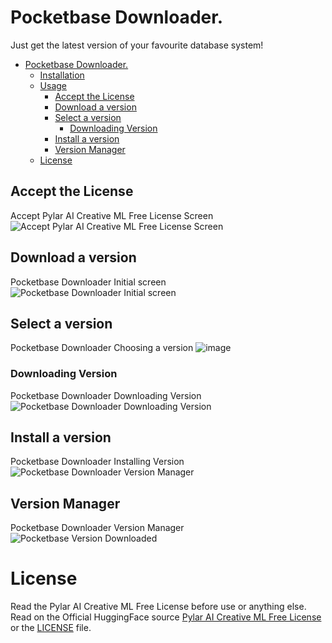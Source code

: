 # Pocketbase Downloader.

Just get the latest version of your favourite database system!

- [Pocketbase Downloader.](#pocketbase-downloader)
  - [Installation](#installation)
  - [Usage](#usage)
    - [Accept the License](#accept-the-license)
    - [Download a version](#download-a-version)
    - [Select a version](#select-a-version)
      - [Downloading Version](#downloading-version)
    - [Install a version](#install-a-version)
    - [Version Manager](#version-manager)
  - [License](#license)

## Accept the License
Accept Pylar AI Creative ML Free License Screen
![Accept Pylar AI Creative ML Free License Screen](https://github.com/miguelgargallo/get-pocketbase-server/assets/5947268/bc8143ae-c827-498b-a340-e8c4cd736494)

## Download a version
Pocketbase Downloader Initial screen
![Pocketbase Downloader Initial screen](https://github.com/miguelgargallo/get-pocketbase-server/assets/5947268/8b6720d7-4f60-46f2-b99a-068554c850b5)

## Select a version
Pocketbase Downloader Choosing a version
![image](https://github.com/miguelgargallo/get-pocketbase-server/assets/5947268/3020ab9d-3693-484a-8956-ea4cf8ff6721)

### Downloading Version
Pocketbase Downloader Downloading Version
![Pocketbase Downloader Downloading Version](https://github.com/miguelgargallo/get-pocketbase-server/assets/5947268/95075969-f5f9-444b-96c1-7beaaf3437d5)


## Install a version
Pocketbase Downloader Installing Version
![Pocketbase Downloader Version Manager](https://github.com/miguelgargallo/get-pocketbase-server/assets/5947268/122c2b0f-f37e-4bd9-ad2c-9583551d1958)

## Version Manager
Pocketbase Downloader Version Manager
![Pocketbase Version Downloaded](https://github.com/miguelgargallo/get-pocketbase-server/assets/5947268/afa04c40-6356-4057-98e4-5484dcba898d)

# License
Read the Pylar AI Creative ML Free License before use or anything else. Read on the Official HuggingFace source [Pylar AI Creative ML Free License](https://huggingface.co/spaces/superdatas/free-license) or the [LICENSE](License.md) file.
